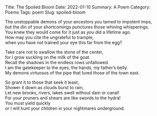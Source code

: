 Title: The Spoiled Bloom
Date: 2022-01-10
Summary: A Poem
Category: Poems
Tags: poem
Slug: spoiled-bloom

The unstoppable demons of your ancestors you tamed to impotent imps,  
but the din of your shortcomings punctures those whining whisperings.  
You knew they would come for it just as you did a lifetime ago.  
How may you cite the ungrateful to trample,  
when you have not trained your eye this far from the egg?  
  
Take care not to swallow the stone of the center,  
for I grow suckling on the milk of the goat.  
Recall the shadows in the endless rows unfallowed.  
I am the gatekeeper to the eyes, the hands, my father’s belly.  
My demons virtuosos of the pipe that lured those of the town east.  
  
So grant it to those that seek it least,  
Shower it down as clouds burst to rain,  
Let new brooks, rivers, lakes swell without dam or canal!  
For your pruners and shears are like swords to the hydra!  
You must yield quickly  
or I will hunt your children in your nightmares underground.  
